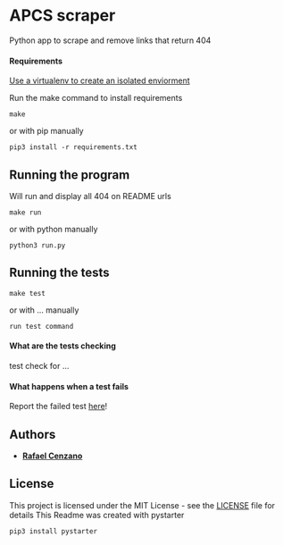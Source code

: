 # APCS scraper

Python app to scrape and remove links that return 404

#### Requirements

[Use a virtualenv to create an isolated enviorment](https://virtualenv.pypa.io/en/latest/)

Run the make command to install requirements

```
make
```

or with pip manually

```
pip3 install -r requirements.txt
```

## Running the program

Will run and display all 404 on README urls

```
make run
```

or with python manually

```
python3 run.py
```

## Running the tests

```
make test
```

or with ... manually

```
run test command
```

#### What are the tests checking

test check for ...

#### What happens when a test fails

Report the failed test [here](https://github.com/RafaelCenzano/APCS-scraper/issues)!

## Authors

* [**Rafael Cenzano**](https://rafaelcenzano.com)

## License

This project is licensed under the MIT License - see the [LICENSE](LICENSE) file for details
This Readme was created with pystarter

```
pip3 install pystarter
```